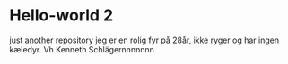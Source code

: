 # Hello-world 2
just another repository
jeg er en rolig fyr på 28år, ikke ryger og har ingen kæledyr.
Vh Kenneth Schlägernnnnnnn
